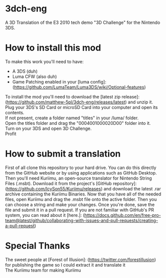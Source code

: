 # 3dch-eng
A 3D Translation of the E3 2010 tech demo "3D Challenge" for the Nintendo 3DS.

# How to install this mod
To make this work you'll need to have:<br/>
- A 3DS (duh)<br/>
- Luma CFW (also duh)<br/>
- Game Patching enabled in your [luma config]: (https://github.com/LumaTeam/Luma3DS/wiki/Optional-features)<br/>

To install the mod you'll need to download the [latest zip release]: (https://github.com/matthew-5pl/3dch-eng/releases/latest) and unzip it.<br/>
Plug your 3DS's SD Card or microSD Card into your computer and open its contents.<br/>
If not present, create a folder named "titles" in your /luma/ folder.<br/>
Open the titles folder and drag the "0004001000020D00" folder into it.<br/>
Turn on your 3DS and open 3D Challenge.<br/>
Profit

# How to submit a translation
First of all clone this repository to your hard drive. 
You can do this directly from the GitHub website 
or by using applications such as GitHub Desktop.
Then you'll need Kuriimu, an open-source translator
for Nintendo String Files (.msbt). Download it from the project's [GitHub repository]: (https://github.com/IcySon55/Kuriimu/releases)
and download the latest .rar archive containing the Kuriimu Binaries.
Now that you have all of the needed files, open Kuriimu and drag the .msbt
file onto the active folder. Then you can choose a string and make your changes.
Once you're done, save the file and submit it in a pull request. If you are not
familiar with GitHub's PR system, you can read about it [here.]: (https://docs.github.com/en/free-pro-team@latest/github/collaborating-with-issues-and-pull-requests/creating-a-pull-request)

# Special Thanks

The sweet people at [Forest of Illusion]: (https://twitter.com/forestillusion) for publishing the game so I could extract it and translate it <br/>
The Kuriimu team for making Kuriimu
